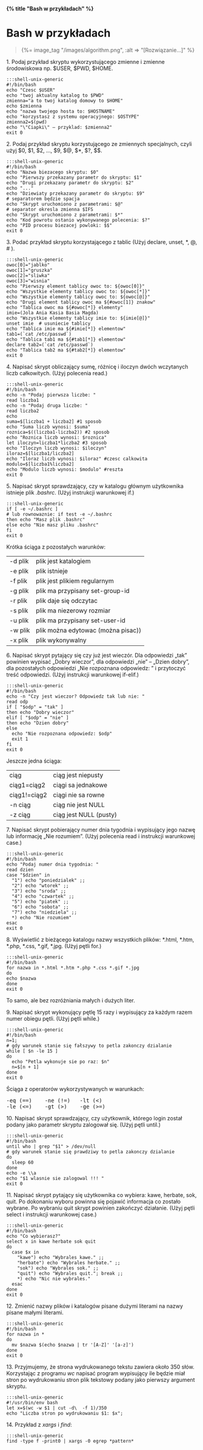 #### {% title "Bash w przykładach" %}

<!-- opracował Robert Fidytek -->

# Bash w przykładach

<blockquote>
  {%= image_tag "/images/algorithm.png", :alt => "[Rozwiązanie…]" %}
</blockquote>

1\. Podaj przykład skryptu wykorzystującego zmienne i
zmienne środowiskowa np. $USER, $PWD, $HOME.

    :::shell-unix-generic
    #!/bin/bash
    echo "Czesc $USER"
    echo "twoj aktualny katalog to $PWD"
    zmienna="a to twoj katalog domowy to $HOME"
    echo $zmienna
    echo "nazwa twojego hosta to: $HOSTNAME"
    echo "korzystasz z systemu operacyjnego: $OSTYPE"
    zmienna2=$(pwd)
    echo "\"Ciapki\" – przyklad: $zmienna2"
    exit 0

2\. Podaj przykład skryptu korzystującego ze zmiennych
specjalnych, czyli użyj $0, $1, $2, …, $9, $@, $*, $?, $$.

    :::shell-unix-generic
    #!/bin/bash
    echo "Nazwa biezacego skryptu: $0"
    echo "Pierwszy przekazany parametr do skryptu: $1"
    echo "Drugi przekazany parametr do skryptu: $2"
    echo "..."
    echo "Dziewiaty przekazany parametr do skryptu: $9"
    # separatorem będzie spacja
    echo "Skrypt uruchomiono z parametrami: $@"
    # separator okresla zmienna $IFS
    echo "Skrypt uruchomiono z parametrami: $*"
    echo "Kod powrotu ostanio wykonywanego polecenia: $?"
    echo "PID procesu biezacej powloki: $$"
    exit 0

3\. Podać przykład skryptu korzystającego z tablic 
(Użyj declare, unset, *, @, # ).

    :::shell-unix-generic
    owoc[0]="jablko"
    owoc[1]="gruszka"
    owoc[2]="sliwka"
    owoc[3]="wisnia"
    echo "Pierwszy element tablicy owoc to: ${owoc[0]}"
    echo "Wszystkie elementy tablicy owoc to: ${owoc[*]}"
    echo "Wszystkie elementy tablicy owoc to: ${owoc[@]}"
    echo "Drugi element tablicy owoc ma ${#owoc[1]} znakow"
    echo "Tablica owoc ma ${#owoc[*]} elementy"
    imie=(Jola Ania Kasia Basia Magda)
    echo "Wszystkie elementy tablicy imie to: ${imie[@]}"
    unset imie  # usuniecie tablicy
    echo "Tablica imie ma ${#imie[*]} elementow"
    tab1=(`cat /etc/passwd`)
    echo "Tablica tab1 ma ${#tab1[*]} elementow"
    declare tab2=(`cat /etc/passwd`)
    echo "Tablica tab2 ma ${#tab2[*]} elementow"
    exit 0

4\. Napisać skrypt obliczający sumę, różnicę i iloczyn dwóch
wczytanych liczb całkowitych. (Użyj polecenia read.)

    :::shell-unix-generic
    #!/bin/bash
    echo -n "Podaj pierwsza liczbe: "
    read liczba1
    echo -n "Podaj druga liczbe: "
    read liczba2
    echo
    suma=$[liczba1 + liczba2] #1 sposob
    echo "Suma liczb wynosi: $suma"
    roznica=$((liczba1-liczba2)) #2 sposob
    echo "Roznica liczb wynosi: $roznica"
    let iloczyn=liczba1*liczba2 #3 sposob
    echo "Iloczyn liczb wynosi: $iloczyn"
    iloraz=$[liczba1/liczba2]
    echo "Iloraz liczb wynosi: $iloraz" #czesc calkowita
    modulo=$[liczba1%liczba2]
    echo "Modulo liczb wynosi: $modulo" #reszta
    exit 0

5\. Napisać skrypt sprawdzający, czy w katalogu głównym użytkownika
istnieje plik *.bashrc*. (Użyj instrukcji warunkowej if.)

    :::shell-unix-generic
    if [ -e ~/.bashrc ]
    # lub rownowaznie: if test -e ~/.bashrc
    then echo "Masz plik .bashrc"
    else echo "Nie masz pliku .bashrc"
    fi
    exit 0

Krótka ściąga z pozostałych warunków:

<table class="span-19" summary="Scaffold">
  <colgroup>
    <col class="table1"/>
    <col class="table2"/>
  </colgroup>
<tbody>
 <tr>
 <td>-d plik</td>
 <td>plik jest katalogiem</td>
 </tr>
 <tr>
 <td>-e plik</td>
 <td>plik istnieje</td>
 </tr>
 <tr>
 <td>-f plik</td>
 <td>plik jest plikiem regularnym</td>
 </tr>
 <tr>
 <td>-g plik</td>
 <td>plik ma przypisany set-group-id</td>
 </tr>
 <tr>
 <td>-r plik</td>
 <td>plik daje się odczytac</td>
 </tr>
 <tr>
 <td>-s plik</td>
 <td>plik ma niezerowy rozmiar</td>
 </tr>
 <tr>
 <td>-u plik</td>
 <td>plik ma przypisany set-user-id</td>
 </tr>
 <tr>
 <td>-w plik</td>
 <td>plik można edytowac (można pisac))</td>
 </tr>
 <tr>
 <td>-x plik</td>
 <td>plik wykonywalny</td>
 </tr>
</tbody>
</table>



6\. Napisać skrypt pytający się czy już jest wieczór. Dla odpowiedzi
„tak” powinien wypisać „Dobry wieczor”, dla odpowiedzi „nie” – 
„Dzien dobry”, dla pozostałych odpowiedzi „Nie rozpoznana odpowiedz: ” 
i przytoczyć treść odpowiedzi. (Użyj instrukcji warunkowej if-elif.)

    :::shell-unix-generic
    #!/bin/bash
    echo -n "Czy jest wieczor? Odpowiedz tak lub nie: "
    read odp
    if [ "$odp" = "tak" ]
    then echo "Dobry wieczor"
    elif [ "$odp" = "nie" ]
    then echo "Dzien dobry"
    else
      echo "Nie rozpoznana odpowiedz: $odp"
      exit 1
    fi
    exit 0

Jeszcze jedna ściąga:

<table class="span-19" summary="Scaffold">
  <colgroup>
    <col class="table1"/>
    <col class="table2"/>
  </colgroup>
<tbody>
 <tr>
 <td>ciąg</td>
 <td>ciąg jest niepusty</td>
 </tr>
 <tr>
 <td>ciąg1=ciąg2</td>
 <td>ciągi sa jednakowe</td>
 </tr>
 <tr>
 <td>ciąg1!=ciąg2</td>
 <td>ciągi nie sa rowne</td>
 </tr>
 <tr>
 <td>-n ciąg</td>
 <td>ciąg nie jest NULL</td>
 </tr>
 <tr>
 <td>-z ciąg</td>
 <td>ciąg jest NULL (pusty)</td>
 </tr>
</tbody>
</table>


7\. Napisać skrypt pobierający numer dnia tygodnia i wypisujący jego
nazwę lub informację „Nie rozumiem”. (Użyj polecenia read i
instrukcji warunkowej case.)

    :::shell-unix-generic
    #!/bin/bash
    echo "Podaj numer dnia tygodnia: "
    read dzien
    case "$dzien" in
      "1") echo "poniedzialek" ;;
      "2") echo "wtorek" ;;
      "3") echo "sroda" ;;
      "4") echo "czwartek" ;;
      "5") echo "piatek" ;;
      "6") echo "sobota" ;;
      "7") echo "niedziela" ;;
      *) echo "Nie rozumiem"
    esac
    exit 0

8\. Wyświetlić z bieżącego katalogu nazwy wszystkich plików: 
\*.html, \*.htm, *.php, *.css, *.gif, *.jpg. (Użyj pętli for.)

    :::shell-unix-generic
    #!/bin/bash
    for nazwa in *.html *.htm *.php *.css *.gif *.jpg
    do
    echo $nazwa
    done
    exit 0

To samo, ale bez rozróżniania małych i dużych liter.

9\. Napisać skrypt wykonujący pętlę 15 razy i wypisujący za każdym
razem numer obiegu pętli. (Użyj pętli while.)

    :::shell-unix-generic
    #!/bin/bash
    n=1;
    # gdy warunek stanie się fałszywy to petla zakonczy dzialanie
    while [ $n -le 15 ]
    do
      echo "Petla wykonuje sie po raz: $n"
      n=$[n + 1]
    done
    exit 0

Ściąga z operatorów wykorzystywanych w warunkach:

<pre>-eq (==)    -ne (!=)   -lt (&lt;)
-le (&lt;=)    -gt (>)    -ge (>=)
</pre>

10\. Napisać skrypt sprawdzający, czy użytkownik, którego login został
podany jako parametr skryptu zalogował się. (Użyj pętli until.)

    :::shell-unix-generic
    #!/bin/bash
    until who | grep "$1" > /dev/null
    # gdy warunek stanie się prawdziwy to petla zakonczy dzialanie
    do
      sleep 60
    done
    echo -e \\a
    echo "$1 wlasnie sie zalogowal !!! "
    exit 0

11\. Napisać skrypt pytający się użytkownika co wybiera: kawe,
herbate, sok, quit. Po dokonaniu wyboru powinna się pojawić
informacja co zostało wybrane. Po wybraniu quit skrypt powinien
zakończyć działanie. (Użyj pętli select i instrukcji warunkowej case.)

    :::shell-unix-generic
    #!/bin/bash
    echo "Co wybierasz?"
    select x in kawe herbate sok quit
    do
      case $x in
        "kawe") echo "Wybrales kawe." ;;
        "herbate") echo "Wybrales herbate." ;;
        "sok") echo "Wybrales sok." ;;
        "quit") echo "Wybrales quit."; break ;;
        *) echo "Nic nie wybrales."
      esac
    done
    exit 0

12\. Zmienić nazwy plików i katalogów pisane dużymi literami na nazwy
pisane małymi literami.

    :::shell-unix-generic
    #!/bin/bash
    for nazwa in *
    do
      mv $nazwa $(echo $nazwa | tr '[A-Z]' '[a-z]')
    done
    exit 0

<!-- źródło: http://howtonode.org/node-for-everyday-things -->

13\. Przyjmujemy, że strona wydrukowanego tekstu zawiera około 350 słów.
Korzystając z programu *wc* napisać program wypisujący 
ile będzie miał stron po wydrukowaniu stron plik tekstowy podany
jako pierwszy argument skryptu.

    :::shell-unix-generic
    #!/usr/bin/env bash
    let x=$(wc -w $1 | cut -d\  -f 1)/350
    echo "Liczba stron po wydrukowaniu $1: $x";

14\. Przykład z *xargs* i *find*:

    :::shell-unix-generic
    find -type f -print0 | xargs -0 egrep *pattern*
